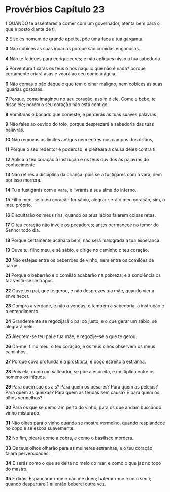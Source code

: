 # Provérbios Capítulo 23

**1** 	QUANDO te assentares a comer com um governador, atenta bem para o que é posto diante de ti,

**2** 	E se és homem de grande apetite, põe uma faca à tua garganta.

**3** 	Não cobices as suas iguarias porque são comidas enganosas.

**4** 	Não te fatigues para enriqueceres; e não apliques nisso a tua sabedoria.

**5** 	Porventura fixarás os teus olhos naquilo que não é nada? porque certamente criará asas e voará ao céu como a águia.

**6** 	Não comas o pão daquele que tem o olhar maligno, nem cobices as suas iguarias gostosas.

**7** 	Porque, como imaginou no seu coração, assim é ele. Come e bebe, te disse ele; porém o seu coração não está contigo.

**8** 	Vomitarás o bocado que comeste, e perderás as tuas suaves palavras.

**9** 	Não fales ao ouvido do tolo, porque desprezará a sabedoria das tuas palavras.

**10** 	Não removas os limites antigos nem entres nos campos dos órfãos,

**11** 	Porque o seu redentor é poderoso; e pleiteará a causa deles contra ti.

**12** 	Aplica o teu coração à instrução e os teus ouvidos às palavras do conhecimento.

**13** 	Não retires a disciplina da criança; pois se a fustigares com a vara, nem por isso morrerá.

**14** 	Tu a fustigarás com a vara, e livrarás a sua alma do inferno.

**15** 	Filho meu, se o teu coração for sábio, alegrar-se-á o meu coração, sim, o meu próprio.

**16** 	E exultarão os meus rins, quando os teus lábios falarem coisas retas.

**17** 	O teu coração não inveje os pecadores; antes permanece no temor do Senhor todo dia.

**18** 	Porque certamente acabará bem; não será malograda a tua esperança.

**19** 	Ouve tu, filho meu, e sê sábio, e dirige no caminho o teu coração.

**20** 	Não estejas entre os beberrões de vinho, nem entre os comilões de carne.

**21** 	Porque o beberrão e o comilão acabarão na pobreza; e a sonolência os faz vestir-se de trapos.

**22** 	Ouve teu pai, que te gerou, e não desprezes tua mãe, quando vier a envelhecer.

**23** 	Compra a verdade, e não a vendas; e também a sabedoria, a instrução e o entendimento.

**24** 	Grandemente se regozijará o pai do justo, e o que gerar um sábio, se alegrará nele.

**25** 	Alegrem-se teu pai e tua mãe, e regozije-se a que te gerou.

**26** 	Dá-me, filho meu, o teu coração, e os teus olhos observem os meus caminhos.

**27** 	Porque cova profunda é a prostituta, e poço estreito a estranha.

**28** 	Pois ela, como um salteador, se põe à espreita, e multiplica entre os homens os iníquos.

**29** 	Para quem são os ais? Para quem os pesares? Para quem as pelejas? Para quem as queixas? Para quem as feridas sem causa? E para quem os olhos vermelhos?

**30** 	Para os que se demoram perto do vinho, para os que andam buscando vinho misturado.

**31** 	Não olhes para o vinho quando se mostra vermelho, quando resplandece no copo e se escoa suavemente.

**32** 	No fim, picará como a cobra, e como o basilisco morderá.

**33** 	Os teus olhos olharão para as mulheres estranhas, e o teu coração falará perversidades.

**34** 	E serás como o que se deita no meio do mar, e como o que jaz no topo do mastro.

**35** 	E dirás: Espancaram-me e não me doeu; bateram-me e nem senti; quando despertarei? aí então beberei outra vez.

